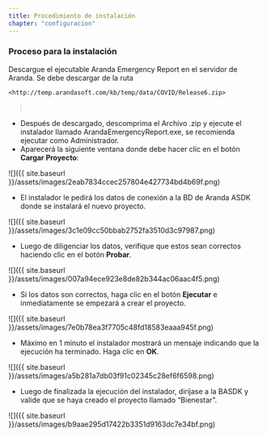 ```yaml
---
title: Procedimiento de instalación
chapter: "configuracion"
---
```


### Proceso para la instalación

Descargue el ejecutable Aranda Emergency Report en el servidor de Aranda.
Se debe descargar de la ruta

    <http://temp.arandasoft.com/kb/temp/data/COVID/Release6.zip>  
>    

- Después de descargado, descomprima el Archivo .zip y ejecute el instalador llamado ArandaEmergencyReport.exe, se recomienda ejecutar como Administrador. 
 
- Aparecerá la siguiente ventana donde debe hacer clic en el botón **Cargar Proyecto**:

![]({{ site.baseurl }}/assets/images/2eab7834ccec257804e427734bd4b69f.png)

- El instalador le pedirá los datos de conexión a la BD de Aranda ASDK donde se instalará el nuevo proyecto. 

![]({{ site.baseurl }}/assets/images/3c1e09cc50bbab2752fa3510d3c97987.png)

- Luego de diligenciar los datos, verifique que estos sean correctos haciendo clic en el botón **Probar**. 

![]({{ site.baseurl }}/assets/images/007a94ece923e8de82b344ac06aac4f5.png)

- Si los datos son correctos, haga clic en el botón **Ejecutar** e inmediatamente se empezará a crear el proyecto.

![]({{ site.baseurl }}/assets/images/7e0b78ea3f7705c48fd18583eaaa945f.png)

- Máximo en 1 minuto el instalador mostrará un mensaje indicando que la ejecución ha terminado. Haga clic en **OK**. 

![]({{ site.baseurl }}/assets/images/a5b281a7db03f91c02345c28ef6f6598.png)

- Luego de finalizada la ejecución del instalador, diríjase a la BASDK y valide que se haya creado el proyecto llamado “Bienestar”.

![]({{ site.baseurl }}/assets/images/b9aae295d17422b3351d9163dc7e34bf.png)
